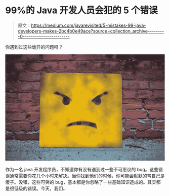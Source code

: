 # 99%的 Java 开发人员会犯的 5 个错误

> 原文：<https://medium.com/javarevisited/5-mistakes-99-java-developers-makes-2bc4b0e49ace?source=collection_archive---------0----------------------->

你遇到过这些诡异的问题吗？

![](img/28a9035be6844f944ce9a787b7b70c1c.png)

作为一名 java 开发程序员，不知道你有没有遇到过一些不可思议的 bug。这些错误通常需要你花几个小时来解决。当你找到他们的时候，你可能会默默的骂自己是傻子。没错，这些可笑的 bug，基本都是你忽略了一些基础知识造成的。其实都是很低级的错误。今天，我们…